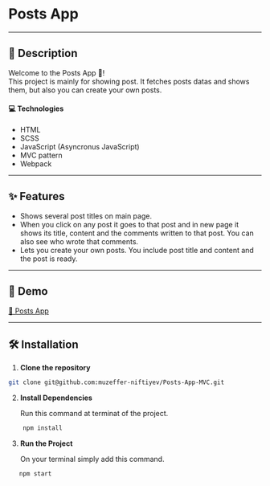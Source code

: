 # Posts App

---

## 📝 Description

Welcome to the Posts App 🤩! <br>
This project is mainly for showing post. It fetches posts datas and shows them, but also you can create your own posts.

#### 💻 Technologies

- HTML
- SCSS
- JavaScript (Asyncronus JavaScript)
- MVC pattern
- Webpack

---

## ✨ Features

- Shows several post titles on main page.
- When you click on any post it goes to that post and in new page it shows its title, content and the comments written to that post. You can also see who wrote that comments.
- Lets you create your own posts. You include post title and content and the post is ready.

---

## 🚀 Demo

[🔗 Posts App](https://posts-app-01.netlify.app)

---

## 🛠 Installation

1. **Clone the repository**

```bash
git clone git@github.com:muzeffer-niftiyev/Posts-App-MVC.git
```

2. **Install Dependencies**
   
   Run this command at terminat of the project.

```bash
    npm install
```

3. **Run the Project**
   
   On your terminal simply add this command.

```bash
   npm start
```
